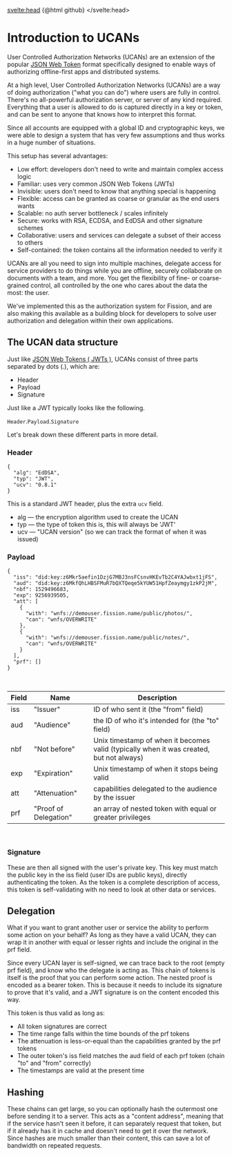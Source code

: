 <script lang="ts">
  import github from "svelte-highlight/src/styles/github";
  import Highlight from "svelte-highlight"
  import typescript from "svelte-highlight/src/languages/typescript";
  import OutlineHelper from '$components/OutlineHelper.svelte'
</script>

<svelte:head>
  {@html github}
</svelte:head>

<OutlineHelper />

<div class="markdown-generated">

# Introduction to UCANs

User Controlled Authorization Networks (UCANs) are an extension of the popular [JSON Web Token](https://jwt.io/) format specifically designed to enable ways of authorizing offline-first apps and distributed systems.

At a high level, User Controlled Authorization Networks (UCANs) are a way of doing authorization ("what you can do") where users are fully in control. There's no all-powerful authorization server, or server of any kind required. Everything that a user is allowed to do is captured directly in a key or token, and can be sent to anyone that knows how to interpret this format.

Since all accounts are equipped with a global ID and cryptographic keys, we were able to design a system that has very few assumptions and thus works in a huge number of situations.

This setup has several advantages:

* Low effort: developers don't need to write and maintain complex access logic
* Familiar: uses very common JSON Web Tokens (JWTs)
* Invisible: users don't need to know that anything special is happening
* Flexible: access can be granted as coarse or granular as the end users wants
* Scalable: no auth server bottleneck / scales infinitely
* Secure: works with RSA, ECDSA, and EdDSA and other signature schemes
* Collaborative: users and services can delegate a subset of their access to others
* Self-contained: the token contains all the information needed to verify it

UCANs are all you need to sign into multiple machines, delegate access for service providers to do things while you are offline, securely collaborate on documents with a team, and more. You get the flexibility of fine- or coarse-grained control, all controlled by the one who cares about the data the most: the user.

We've implemented this as the authorization system for Fission, and are also making this available as a building block for developers to solve user authorization and delegation within their own applications.

<h2>The UCAN data structure</h2>

Just like [JSON Web Tokens ( JWTs )](https://jwt.io/), UCANs consist of three parts separated by dots (.), which are:

* Header
* Payload
* Signature

Just like a JWT typically looks like the following.

<p>
  <span class=".eg-header"><code>Header</code></span>.<span class="eg-payload"><code>Payload</code></span>.<span class="eg-sig"><code>Signature</code></span>
</p>

Let's break down these different parts in more detail.

### Header

```
{
  "alg": "EdDSA",
  "typ": "JWT",
  "ucv": "0.8.1"
}
```

This is a standard JWT header, plus the extra `ucv` field.

* alg — the encryption algorithm used to create the UCAN
* typ — the type of token this is, this will always be 'JWT'
* ucv — "UCAN version" (so we can track the format of when it was issued)


### Payload

```
{
  "iss": "did:key:z6Mkr5aefin1DzjG7MBJ3nsFCsnvHKEvTb2C4YAJwbxt1jFS",
  "aud": "did:key:z6MkfQhLHBSFMuR7bQXTQeqe5kYUW51HpfZeaymgy1zkP2jM",
  "nbf": 1529496683,
  "exp": 9256939505,
  "att": [
    {
      "with": "wnfs://demouser.fission.name/public/photos/",
      "can": "wnfs/OVERWRITE"
    },
    {
      "with": "wnfs://demouser.fission.name/public/notes/",
      "can": "wnfs/OVERWRITE"
    }
  ],
  "prf": []
}
```
<br/>

|Field| Name | Description
|-----|---------------|------------------------------------------------------------------------------------------|
|iss  | "Issuer"      |ID of who sent it (the "from" field)
|aud  | "Audience"    |the ID of who it's intended for (the "to" field)
|nbf  | "Not before"  |Unix timestamp of when it becomes valid (typically when it was created, but not always)
|exp  | "Expiration"      |Unix timestamp of when it stops being valid
|att  | "Attenuation"       |capabilities delegated to the audience by the issuer
|prf  | "Proof of Delegation"       |an array of nested token with equal or greater privileges
<br/>

### Signature

These are then all signed with the user's private key. This key must match the public key in the iss field (user IDs are public keys), directly authenticating the token. As the token is a complete description of access, this token is self-validating with no need to look at other data or services.

## Delegation

What if you want to grant another user or service the ability to perform some action on your behalf? As long as they have a valid UCAN, they can wrap it in another with equal or lesser rights and include the original in the prf field.

Since every UCAN layer is self-signed, we can trace back to the root (empty prf field), and know who the delegate is acting as. This chain of tokens is itself is the proof that you can perform some action. The nested proof is encoded as a bearer token. This is because it needs to include its signature to prove that it's valid, and a JWT signature is on the content encoded this way.

This token is thus valid as long as:

 * All token signatures are correct
 * The time range falls within the time bounds of the prf tokens
 * The attenuation is less-or-equal than the capabilities granted by the prf tokens
 * The outer token's iss field matches the aud field of each prf token (chain "to" and "from" correctly)
 * The timestamps are valid at the present time

## Hashing

These chains can get large, so you can optionally hash the outermost one before sending it to a server. This acts as a "content address", meaning that if the service hasn't seen it before, it can separately request that token, but if it already has it in cache and doesn't need to get it over the network. Since hashes are much smaller than their content, this can save a lot of bandwidth on repeated requests.

</div>

<style>
:global(.\.eg-header) {
  color: red;
}

:global(.eg-payload) {
  color: green;
}

:global(.eg-sig) {
  color: blue;
}
</style>

